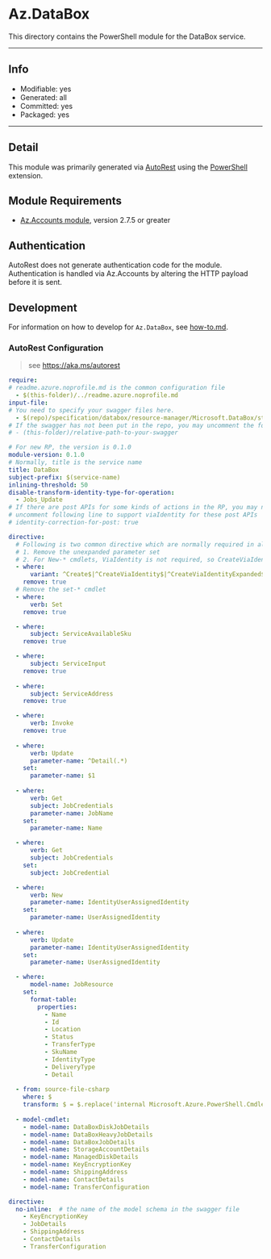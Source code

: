 <!-- region Generated -->
# Az.DataBox
This directory contains the PowerShell module for the DataBox service.

---
## Info
- Modifiable: yes
- Generated: all
- Committed: yes
- Packaged: yes

---
## Detail
This module was primarily generated via [AutoRest](https://github.com/Azure/autorest) using the [PowerShell](https://github.com/Azure/autorest.powershell) extension.

## Module Requirements
- [Az.Accounts module](https://www.powershellgallery.com/packages/Az.Accounts/), version 2.7.5 or greater

## Authentication
AutoRest does not generate authentication code for the module. Authentication is handled via Az.Accounts by altering the HTTP payload before it is sent.

## Development
For information on how to develop for `Az.DataBox`, see [how-to.md](how-to.md).
<!-- endregion -->

### AutoRest Configuration
> see https://aka.ms/autorest

``` yaml
require:
# readme.azure.noprofile.md is the common configuration file
  - $(this-folder)/../readme.azure.noprofile.md
input-file:
# You need to specify your swagger files here.
  - $(repo)/specification/databox/resource-manager/Microsoft.DataBox/stable/2021-03-01/databox.json
# If the swagger has not been put in the repo, you may uncomment the following line and refer to it locally
# - (this-folder)/relative-path-to-your-swagger 

# For new RP, the version is 0.1.0
module-version: 0.1.0
# Normally, title is the service name
title: DataBox
subject-prefix: $(service-name)
inlining-threshold: 50
disable-transform-identity-type-for-operation:
  - Jobs_Update 
# If there are post APIs for some kinds of actions in the RP, you may need to 
# uncomment following line to support viaIdentity for these post APIs
# identity-correction-for-post: true

directive:
  # Following is two common directive which are normally required in all the RPs
  # 1. Remove the unexpanded parameter set
  # 2. For New-* cmdlets, ViaIdentity is not required, so CreateViaIdentityExpanded is removed as well
  - where:
      variant: ^Create$|^CreateViaIdentity$|^CreateViaIdentityExpanded$|^Update$|^UpdateViaIdentity$|^UpdateViaIdentityExpanded$|^GetViaIdentity$|^Validate.*$ |^Cancel$|^CancelViaIdentity.*$|^DeleteViaIdentity$
    remove: true
  # Remove the set-* cmdlet
  - where:
      verb: Set
    remove: true

  - where:
      subject: ServiceAvailableSku
    remove: true

  - where:
      subject: ServiceInput
    remove: true
  
  - where:
      subject: ServiceAddress
    remove: true

  - where:
      verb: Invoke
    remove: true
  
  - where:
      verb: Update
      parameter-name: ^Detail(.*)
    set:
      parameter-name: $1
  
  - where:
      verb: Get
      subject: JobCredentials
      parameter-name: JobName
    set:
      parameter-name: Name

  - where:
      verb: Get
      subject: JobCredentials
    set:
      subject: JobCredential

  - where:
      verb: New
      parameter-name: IdentityUserAssignedIdentity
    set:
      parameter-name: UserAssignedIdentity
  
  - where:
      verb: Update
      parameter-name: IdentityUserAssignedIdentity
    set:
      parameter-name: UserAssignedIdentity

  - where:
      model-name: JobResource 
    set:
      format-table:
        properties:
          - Name
          - Id
          - Location
          - Status
          - TransferType
          - SkuName
          - IdentityType
          - DeliveryType  
          - Detail
          
  - from: source-file-csharp
    where: $
    transform: $ = $.replace('internal Microsoft.Azure.PowerShell.Cmdlets.DataBox.Models.IJobSecrets', 'public Microsoft.Azure.PowerShell.Cmdlets.DataBox.Models.IJobSecrets');  
    
  - model-cmdlet:
    - model-name: DataBoxDiskJobDetails
    - model-name: DataBoxHeavyJobDetails
    - model-name: DataBoxJobDetails
    - model-name: StorageAccountDetails
    - model-name: ManagedDiskDetails
    - model-name: KeyEncryptionKey
    - model-name: ShippingAddress
    - model-name: ContactDetails
    - model-name: TransferConfiguration
```
``` yaml
directive:
  no-inline:  # the name of the model schema in the swagger file
    - KeyEncryptionKey
    - JobDetails
    - ShippingAddress
    - ContactDetails
    - TransferConfiguration
```
